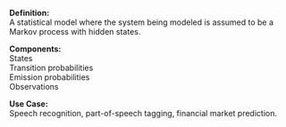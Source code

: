 **Definition:** <br>
  A statistical model where the system being modeled is assumed to be a Markov process with hidden states.

**Components:** <br>
  States  
  Transition probabilities  
  Emission probabilities  
  Observations

**Use Case:** <br>
  Speech recognition, part-of-speech tagging, financial market prediction.
